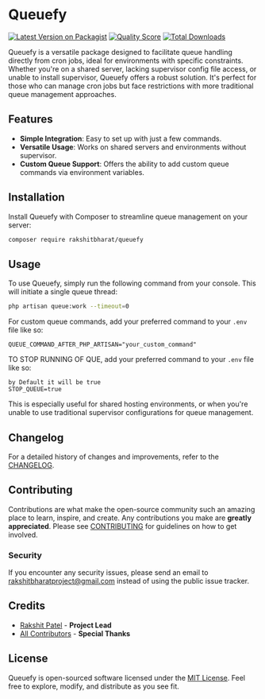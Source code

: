 
# Queuefy

[![Latest Version on Packagist](https://img.shields.io/packagist/v/rakshitbharat/queuefy.svg?style=flat-square)](https://packagist.org/packages/rakshitbharat/queuefy)
[![Quality Score](https://img.shields.io/scrutinizer/g/rakshitbharat/queuefy.svg?style=flat-square)](https://scrutinizer-ci.com/g/rakshitbharat/queuefy)
[![Total Downloads](https://img.shields.io/packagist/dt/rakshitbharat/queuefy.svg?style=flat-square)](https://packagist.org/packages/rakshitbharat/queuefy)

Queuefy is a versatile package designed to facilitate queue handling directly from cron jobs, ideal for environments with specific constraints. Whether you're on a shared server, lacking supervisor config file access, or unable to install supervisor, Queuefy offers a robust solution. It's perfect for those who can manage cron jobs but face restrictions with more traditional queue management approaches.

## Features

- **Simple Integration**: Easy to set up with just a few commands.
- **Versatile Usage**: Works on shared servers and environments without supervisor.
- **Custom Queue Support**: Offers the ability to add custom queue commands via environment variables.

## Installation

Install Queuefy with Composer to streamline queue management on your server:

```bash
composer require rakshitbharat/queuefy
```

## Usage

To use Queuefy, simply run the following command from your console. This will initiate a single queue thread:

```bash
php artisan queue:work --timeout=0
```

For custom queue commands, add your preferred command to your `.env` file like so:

```
QUEUE_COMMAND_AFTER_PHP_ARTISAN="your_custom_command"
```

TO STOP RUNNING OF QUE, add your preferred command to your `.env` file like so:

```
by Default it will be true
STOP_QUEUE=true
```

This is especially useful for shared hosting environments, or when you're unable to use traditional supervisor configurations for queue management.

## Changelog

For a detailed history of changes and improvements, refer to the [CHANGELOG](CHANGELOG.md).

## Contributing

Contributions are what make the open-source community such an amazing place to learn, inspire, and create. Any contributions you make are **greatly appreciated**. Please see [CONTRIBUTING](CONTRIBUTING.md) for guidelines on how to get involved.

### Security

If you encounter any security issues, please send an email to rakshitbharatproject@gmail.com instead of using the public issue tracker.

## Credits

- [Rakshit Patel](https://github.com/rakshitbharat) - **Project Lead**
- [All Contributors](../../contributors) - **Special Thanks**

## License

Queuefy is open-sourced software licensed under the [MIT License](LICENSE.md). Feel free to explore, modify, and distribute as you see fit.
